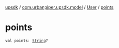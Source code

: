 [upsdk](../../index.md) / [com.urbanpiper.upsdk.model](../index.md) / [User](index.md) / [points](./points.md)

# points

`val points: `[`String`](https://kotlinlang.org/api/latest/jvm/stdlib/kotlin/-string/index.html)`?`
